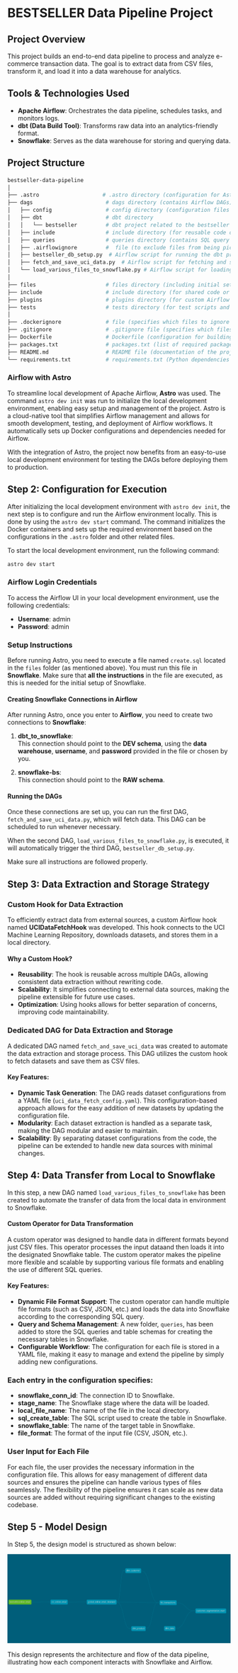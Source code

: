 # BESTSELLER Data Pipeline Project

## Project Overview
This project builds an end-to-end data pipeline to process and analyze e-commerce transaction data. The goal is to extract data from CSV files, transform it, and load it into a data warehouse for analytics.

## Tools & Technologies Used
- **Apache Airflow**: Orchestrates the data pipeline, schedules tasks, and monitors logs.
- **dbt (Data Build Tool)**: Transforms raw data into an analytics-friendly format.
- **Snowflake**: Serves as the data warehouse for storing and querying data.

## Project Structure
```bash
bestseller-data-pipeline
│
├── .astro                    # .astro directory (configuration for Astro)
├── dags                       # dags directory (contains Airflow DAGs)
│   ├── config                 # config directory (configuration files for Airflow dags)
│   ├── dbt                    # dbt directory 
│   │   └── bestseller         # dbt project related to the bestseller data pipeline
│   ├── include                # include directory (for reusable code or resources)
│   ├── queries                # queries directory (contains SQL query files used in DAGs)
│   ├── .airflowignore         #  file (to exclude files from being picked up by Airflow)
│   ├── bestseller_db_setup.py  # Airflow script for running the dbt project and testing
│   ├── fetch_and_save_uci_data.py  # Airflow script for fetching and saving UCI data
│   └── load_various_files_to_snowflake.py # Airflow script for loading local data into Snowflake
│
├── files                      # files directory (including initial setup and necessary instructions)
├── include                    # include directory (for shared code or libraries)
├── plugins                    # plugins directory (for custom Airflow plugins)
├── tests                      # tests directory (for test scripts and validation)
│
├── .dockerignore              # file (specifies which files to ignore during Docker builds)
├── .gitignore                 # .gitignore file (specifies which files to ignore in version control)
├── Dockerfile                 # Dockerfile (configuration for building the Docker image)
├── packages.txt               # packages.txt (list of required packages or dependencies)
├── README.md                  # README file (documentation of the project)
└── requirements.txt           # requirements.txt (Python dependencies for the project)
```

### Airflow with Astro

To streamline local development of Apache Airflow, **Astro** was used. The command `astro dev init` was run to initialize the local development environment, enabling easy setup and management of the project. Astro is a cloud-native tool that simplifies Airflow management and allows for smooth development, testing, and deployment of Airflow workflows. It automatically sets up Docker configurations and dependencies needed for Airflow.

With the integration of Astro, the project now benefits from an easy-to-use local development environment for testing the DAGs before deploying them to production.

## Step 2: Configuration for Execution

After initializing the local development environment with `astro dev init`, the next step is to configure and run the Airflow environment locally. This is done by using the `astro dev start` command. The command initializes the Docker containers and sets up the required environment based on the configurations in the `.astro` folder and other related files.

To start the local development environment, run the following command:

```bash
astro dev start
```
### Airflow Login Credentials

To access the Airflow UI in your local development environment, use the following credentials:

- **Username**: admin
- **Password**: admin

### Setup Instructions

Before running Astro, you need to execute a file named `create.sql` located in the `files` folder (as mentioned above). You must run this file in **Snowflake**. Make sure that **all the instructions** in the file are executed, as this is needed for the initial setup of Snowflake.

#### Creating Snowflake Connections in Airflow

After running Astro, once you enter to **Airflow**, you need to create two connections to **Snowflake**:

1. **dbt_to_snowflake**:  
   This connection should point to the **DEV schema**, using the **data warehouse**, **username**, and **password** provided in the file or chosen by you.

2. **snowflake-bs**:  
   This connection should point to the **RAW schema**.

#### Running the DAGs

Once these connections are set up, you can run the first DAG, `fetch_and_save_uci_data.py`, which will fetch data. This DAG can be scheduled to run whenever necessary.

When the second DAG, `load_various_files_to_snowflake.py`, is executed, it will automatically trigger the third DAG, `bestseller_db_setup.py`.

Make sure all instructions are followed properly.

## Step 3: Data Extraction and Storage Strategy

### Custom Hook for Data Extraction

To efficiently extract data from external sources, a custom Airflow hook named **UCIDataFetchHook** was developed. This hook connects to the UCI Machine Learning Repository, downloads datasets, and stores them in a local directory.

#### Why a Custom Hook?
- **Reusability**: The hook is reusable across multiple DAGs, allowing consistent data extraction without rewriting code.
- **Scalability**: It simplifies connecting to external data sources, making the pipeline extensible for future use cases.
- **Optimization**: Using hooks allows for better separation of concerns, improving code maintainability.

### Dedicated DAG for Data Extraction and Storage

A dedicated DAG named `fetch_and_save_uci_data` was created to automate the data extraction and storage process. This DAG utilizes the custom hook to fetch datasets and save them as CSV files.

#### Key Features:
- **Dynamic Task Generation**: The DAG reads dataset configurations from a YAML file (`uci_data_fetch_config.yaml`). This configuration-based approach allows for the easy addition of new datasets by updating the configuration file.
- **Modularity**: Each dataset extraction is handled as a separate task, making the DAG modular and easier to maintain.
- **Scalability**: By separating dataset configurations from the code, the pipeline can be extended to handle new data sources with minimal changes.


## Step 4: Data Transfer from Local to Snowflake

In this step, a new DAG named `load_various_files_to_snowflake` has been created to automate the transfer of data from the local data in environment to Snowflake.

#### Custom Operator for Data Transformation

A custom operator was designed to handle data in different formats beyond just CSV files. This operator processes the input dataand then loads it into the designated Snowflake table. The custom operator makes the pipeline more flexible and scalable by supporting various file formats and enabling the use of different SQL queries.

#### Key Features:
- **Dynamic File Format Support**: The custom operator can handle multiple file formats (such as CSV, JSON, etc.) and loads the data into Snowflake according to the corresponding SQL query.
- **Query and Schema Management**: A new folder, `queries`, has been added to store the SQL queries and table schemas for creating the necessary tables in Snowflake.
- **Configurable Workflow**: The configuration for each file is stored in a YAML file, making it easy to manage and extend the pipeline by simply adding new configurations.

### Each entry in the configuration specifies:

- **snowflake_conn_id**: The connection ID to Snowflake.
- **stage_name**: The Snowflake stage where the data will be loaded.
- **local_file_name**: The name of the file in the local directory.
- **sql_create_table**: The SQL script used to create the table in Snowflake.
- **snowflake_table**: The name of the target table in Snowflake.
- **file_format**: The format of the input file (CSV, JSON, etc.).

### User Input for Each File

For each file, the user provides the necessary information in the configuration file. This allows for easy management of different data sources and ensures the pipeline can handle various types of files seamlessly. The flexibility of the pipeline ensures it can scale as new data sources are added without requiring significant changes to the existing codebase.


## Step 5 - Model Design

In Step 5, the design model is structured as shown below:

![Model Design](https://github.com/hasan-tavakoli/bestseller-data-pipeline/blob/main/image/image.png?raw=true)


This design represents the architecture and flow of the data pipeline, illustrating how each component interacts with Snowflake and Airflow.


